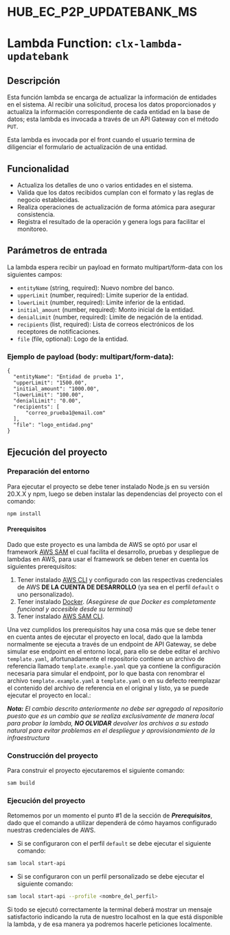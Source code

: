 # HUB_EC_P2P_UPDATEBANK_MS
# Lambda Function: `clx-lambda-updatebank`

## Descripción
Esta función lambda se encarga de actualizar la información de entidades en el sistema. Al recibir una solicitud, 
procesa los datos proporcionados y actualiza la información correspondiente de cada entidad en la base de datos; esta
lambda es invocada a través de un API Gateway con el método `PUT`.

Esta lambda es invocada por el front cuando el usuario termina de diligenciar el formulario de actualización de una entidad.

## Funcionalidad
- Actualiza los detalles de uno o varios entidades en el sistema.
- Valida que los datos recibidos cumplan con el formato y las reglas de negocio establecidas.
- Realiza operaciones de actualización de forma atómica para asegurar consistencia.
- Registra el resultado de la operación y genera logs para facilitar el monitoreo.

## Parámetros de entrada
La lambda espera recibir un payload en formato multipart/form-data con los siguientes campos:
- `entityName` (string, required): Nuevo nombre del banco.
- `upperLimit` (number, required): Limite superior de la entidad.
- `lowerLimit` (number, required): Limite inferior de la entidad.
- `initial_amount` (number, required): Monto inicial de la entidad.
- `denialLimit` (number, required): Limite de negación de la entidad.
- `recipients` (list<string>, required): Lista de correos electrónicos de los receptores de notificaciones.
- `file` (file, optional): Logo de la entidad.


### Ejemplo de payload (body: multipart/form-data):
```multipart/form-data
{
  "entityName": "Entidad de prueba 1",
  "upperLimit": "1500.00",
  "initial_amount": "1000.00",
  "lowerLimit": "100.00",
  "denialLimit": "0.00",
  "recipients": [
      "correo_prueba1@email.com"
  ],
  "file": "logo_entidad.png"
}
```
## Ejecución del proyecto

### Preparación del entorno
Para ejecutar el proyecto se debe tener instalado Node.js en su versión 20.X.X y npm, luego se deben instalar las dependencias del proyecto con el comando:
```bash
npm install
```
#### Prerequisitos
Dado que este proyecto es una lambda de AWS se optó por usar el framework [AWS SAM][AWS SAM] el cual facilita el desarrollo,
pruebas y despliegue de lambdas en AWS, para usar el framework se deben tener en cuenta los siguientes prerequisitos:
1. Tener instalado [AWS CLI][AWS CLI] y configurado con las respectivas credenciales de AWS **DE LA CUENTA DE DESARROLLO**
   (ya sea en el perfil `default` o uno personalizado).
2. Tener instalado [Docker][Docker]. *(Asegúrese de que Docker es completamente funcional y accesible desde su terminal)*
3. Tener instalado [AWS SAM CLI][AWS SAM CLI].

Una vez cumplidos los prerequisitos hay una cosa más que se debe tener en cuenta antes de ejecutar el proyecto en local,
dado que la lambda normalmente se ejecuta a través de un endpoint de API Gateway, se debe simular ese endpoint en el
entorno local, para ello se debe editar el archivo `template.yaml`, afortunadamente el repositorio contiene un archivo de
referencia llamado `template.example.yaml` que ya contiene la configuración necesaria para simular el endpoint, por lo que
basta con renombrar el archivo `template.example.yaml` a `template.yaml` o en su defecto reemplazar el contenido del archivo
de referencia en el original y listo, ya se puede ejecutar el proyecto en local.:

***Nota:** El cambio descrito anteriormente no debe ser agregado al repositorio puesto que es un cambio que se realiza
exclusivamente de manera local para probar la lambda, **NO OLVIDAR** devolver los archivos a su estado natural para evitar
problemas en el despliegue y aprovisionamiento de la infraestructura*

### Construcción del proyecto
Para construir el proyecto ejecutaremos el siguiente comando:
```bash
sam build
```

### Ejecución del proyecto
Retomemos por un momento el punto #1 de la sección de ***Prerequisitos***, dado que el comando a utilizar dependerá de
cómo hayamos configurado nuestras credenciales de AWS.
- Si se configuraron con el perfil `default` se debe ejecutar el siguiente comando:
```bash
sam local start-api
```
- Si se configuraron con un perfil personalizado se debe ejecutar el siguiente comando:
```bash
sam local start-api --profile <nombre_del_perfil>
```

Si todo se ejecutó correctamente la terminal deberá mostrar un mensaje satisfactorio indicando la ruta de nuestro localhost
en la que está disponible la lambda, y de esa manera ya podremos hacerle peticiones localmente.

[AWS CLI]: https://docs.aws.amazon.com/cli/latest/userguide/getting-started-install.html
[Docker]: https://docs.aws.amazon.com/serverless-application-model/latest/developerguide/install-docker.html
[AWS SAM]: https://docs.aws.amazon.com/serverless-application-model/latest/developerguide/what-is-sam.html
[AWS SAM CLI]: https://docs.aws.amazon.com/serverless-application-model/latest/developerguide/install-sam-cli.html